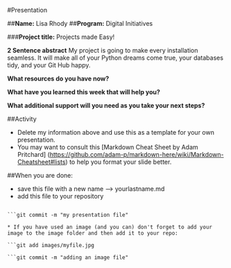 #Presentation

##**Name:** Lisa Rhody
##**Program:** Digital Initiatives

###**Project title:** Projects made Easy!

**2 Sentence abstract**
My project is going to make every installation seamless. It will make all of your Python dreams come true, your databases tidy, and your Git Hub happy. 

**What resources do you have now?**


**What have you learned this week that will help you?**

**What additional support will you need as you take your next steps?**



##Activity
* Delete my information above and use this as a template for your own presentation. 
* You may want to consult this [Markdown Cheat Sheet by Adam Pritchard] (https://github.com/adam-p/markdown-here/wiki/Markdown-Cheatsheet#lists) to help you format your slide better. 

##When you are done:
* save this file with a new name --> yourlastname.md
* add this file to your repository 

```git add yourlastname.md

```git commit -m "my presentation file"

* If you have used an image (and you can) don't forget to add your image to the image folder and then add it to your repo: 

```git add images/myfile.jpg

```git commit -m "adding an image file"



